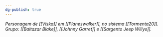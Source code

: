 ```yaml
---
dg-publish: true
---
```

*Personagem de [[Viska]] em [[Planeswalker]], no sistema [[Tormenta20]].*
*Grupo: [[Baltazar Blake]], [[Johnny Garret]] e [[Sargento Jeep Willys]].*
